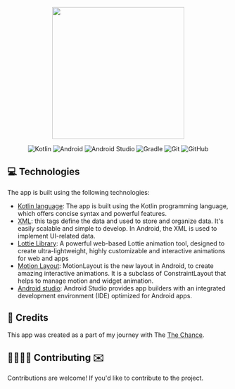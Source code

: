 <p align="center">
  <img width ="300" height="300" src="https://github.com/shahlaa1212/Task_TokyoOlympicsApp_TheChance2/assets/74646502/1c522f07-3c7c-44fc-8499-0a2b976685e2.png">
</p>
<p align="center">
  <img src="https://img.shields.io/badge/kotlin-%237F52FF.svg?style=for-the-badge&logo=kotlin&logoColor=white" alt="Kotlin">
  <img src="https://img.shields.io/badge/Android-34A853.svg?style=for-the-badge&logo=Android&logoColor=white" alt="Android">
  <img src="https://img.shields.io/badge/Android%20Studio-3DDC84.svg?style=for-the-badge&logo=Android-Studio&logoColor=white" alt="Android Studio">
  <img src="https://img.shields.io/badge/Gradle-02303A.svg?style=for-the-badge&logo=Gradle&logoColor=white" alt="Gradle">
  <img src="https://img.shields.io/badge/git-%23F05033.svg?style=for-the-badge&logo=git&logoColor=white" alt="Git">
  <img src="https://img.shields.io/badge/github-%23121011.svg?style=for-the-badge&logo=github&logoColor=white" alt="GitHub">
</p>

## 💻 Technologies

The app is built using the following technologies:

- [Kotlin language](https://kotlinlang.org/): The app is built using the Kotlin programming language, which offers concise syntax and powerful features.
- [XML](https://developer.android.com/reference/android/util/Xml): this tags define the data and used to store and organize data. It's easily scalable and simple to develop. In Android, the XML is used to implement UI-related data.
- [Lottie Library](https://lottiefiles.com/): A powerful web-based Lottie animation tool, designed to create ultra-lightweight, highly customizable and interactive animations for web and apps
- [Motion Layout](https://developer.android.com/develop/ui/views/animations/motionlayout/examples): MotionLayout is the new layout in Android, to create amazing interactive animations. It is a subclass of ConstraintLayout that helps to manage motion and widget animation.
- [Android studio](https://developer.android.com/studio): Android Studio provides app builders with an integrated development environment (IDE) optimized for Android apps.

## 🙏 Credits
This app was created as a part of my journey with The [The Chance](https://github.com/TheChance101).

## 🫱🏼‍🫲🏻 Contributing ✉️ 
Contributions are welcome! If you'd like to contribute to the project.



